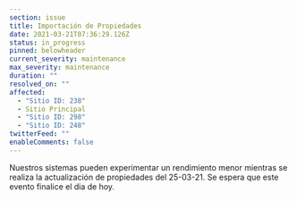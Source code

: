 ```yaml
---
section: issue
title: Importación de Propiedades
date: 2021-03-21T07:36:29.126Z
status: in_progress
pinned: belowheader
current_severity: maintenance
max_severity: maintenance
duration: ""
resolved_on: ""
affected:
  - "Sitio ID: 238"
  - Sitio Principal
  - "Sitio ID: 298"
  - "Sitio ID: 248"
twitterFeed: ""
enableComments: false
---
```

Nuestros sistemas pueden experimentar un rendimiento menor mientras se realiza la actualización de propiedades del 25-03-21. Se espera que este evento finalice el dia de hoy.